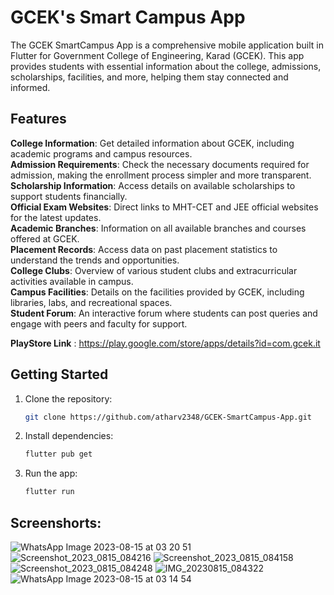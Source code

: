 # GCEK's Smart Campus App

The GCEK SmartCampus App is a comprehensive mobile application built in Flutter for Government College of Engineering, Karad (GCEK). This app provides students with essential information about the college, admissions, scholarships, facilities, and more, helping them stay connected and informed.

## Features 

**College Information**: Get detailed information about GCEK, including academic programs and campus resources.  
**Admission Requirements**: Check the necessary documents required for admission, making the enrollment process simpler and more transparent.  
**Scholarship Information**: Access details on available scholarships to support students financially.  
**Official Exam Websites**: Direct links to MHT-CET and JEE official websites for the latest updates.  
**Academic Branches**: Information on all available branches and courses offered at GCEK.  
**Placement Records**: Access data on past placement statistics to understand the trends and opportunities.  
**College Clubs**: Overview of various student clubs and extracurricular activities available in campus.  
**Campus Facilities**: Details on the facilities provided by GCEK, including libraries, labs, and recreational spaces.  
**Student Forum**: An interactive forum where students can post queries and engage with peers and faculty for support.  

**PlayStore Link** : https://play.google.com/store/apps/details?id=com.gcek.it

## Getting Started

1. Clone the repository:

   ```bash
   git clone https://github.com/atharv2348/GCEK-SmartCampus-App.git

2. Install dependencies:

   ```bash
   flutter pub get

3. Run the app:

   ```bash
   flutter run

## Screenshorts:

![WhatsApp Image 2023-08-15 at 03 20 51](https://github.com/nandanmagdum/GCEK-SmartCampus-App/assets/93419769/f529b64e-d646-45a1-93a5-4ad0a245afe0)
![Screenshot_2023_0815_084216](https://github.com/nandanmagdum/GCEK-SmartCampus-App/assets/93419769/4574ac3c-9c11-41a5-afda-0cf39dad60b1)
![Screenshot_2023_0815_084158](https://github.com/nandanmagdum/GCEK-SmartCampus-App/assets/93419769/ce15d942-b1f2-4182-9cb3-079c6864f101)
![Screenshot_2023_0815_084248](https://github.com/nandanmagdum/GCEK-SmartCampus-App/assets/93419769/ee39fe7f-130c-4dec-a63d-bd42430b676c)
![IMG_20230815_084322](https://github.com/nandanmagdum/GCEK-SmartCampus-App/assets/93419769/7f2c31a0-10ca-447b-aae7-b31ecea43171)
![WhatsApp Image 2023-08-15 at 03 14 54](https://github.com/nandanmagdum/GCEK-SmartCampus-App/assets/93419769/da643d07-f056-4ad4-95ef-d7c04909dc52)

